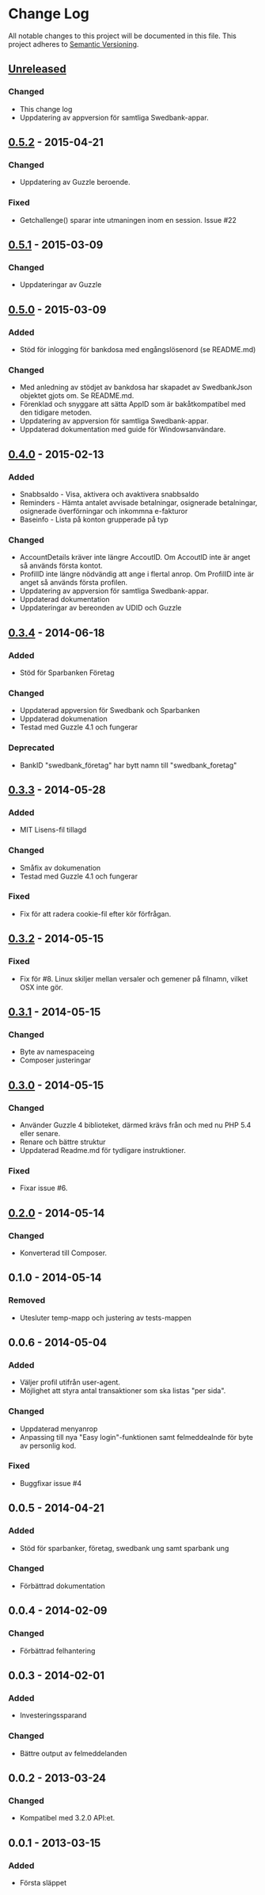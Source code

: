 # Change Log
All notable changes to this project will be documented in this file.
This project adheres to [Semantic Versioning](http://semver.org/).

## [Unreleased][unreleased]
### Changed
- This change log
- Uppdatering av appversion för samtliga Swedbank-appar.

## [0.5.2] - 2015-04-21
### Changed
- Uppdatering av Guzzle beroende.

### Fixed
- Getchallenge() sparar inte utmaningen inom en session. Issue #22

## [0.5.1] - 2015-03-09
### Changed
-  Uppdateringar av Guzzle

## [0.5.0] - 2015-03-09
### Added
- Stöd för inlogging för bankdosa med engångslösenord (se README.md)

### Changed
-  Med anledning av stödjet av bankdosa har skapadet av SwedbankJson objektet gjots om. Se README.md.
-  Förenklad och snyggare att sätta AppID som är bakåtkompatibel med den tidigare metoden.
-  Uppdatering av appversion för samtliga Swedbank-appar.
-  Uppdaterad dokumentation med guide för Windowsanvändare.

## [0.4.0] - 2015-02-13
### Added
- Snabbsaldo - Visa, aktivera och avaktivera snabbsaldo
- Reminders - Hämta antalet avvisade betalningar, osignerade betalningar, osignerade överförningar och inkommna e-fakturor
- Baseinfo - Lista på konton grupperade på typ

### Changed
- AccountDetails kräver inte längre AccoutID. Om AccoutID inte är anget så används första kontot.
- ProfilID inte längre nödvändig att ange i flertal anrop. Om ProfilID inte är anget så används första profilen.
- Uppdatering av appversion för samtliga Swedbank-appar.
- Uppdaterad dokumentation
- Uppdateringar av bereonden av UDID och Guzzle

## [0.3.4] - 2014-06-18
### Added
- Stöd för Sparbanken Företag

### Changed
- Uppdaterad appversion för Swedbank och Sparbanken
- Uppdaterad dokumenation
- Testad med Guzzle 4.1 och fungerar

### Deprecated
- BankID "swedbank_företag" har bytt namn till "swedbank_foretag"

## [0.3.3] - 2014-05-28
### Added
- MIT Lisens-fil tillagd

### Changed
- Småfix av dokumenation
- Testad med Guzzle 4.1 och fungerar

### Fixed
- Fix för att radera cookie-fil efter kör förfrågan.

## [0.3.2] - 2014-05-15
### Fixed
- Fix för #8. Linux skiljer mellan versaler och gemener på filnamn, vilket OSX inte gör.

## [0.3.1] - 2014-05-15
### Changed
- Byte av namespaceing
- Composer justeringar

## [0.3.0] - 2014-05-15
### Changed
- Använder Guzzle 4 biblioteket, därmed krävs från och med nu PHP 5.4 eller senare.
- Renare och bättre struktur
- Uppdaterad Readme.md för tydligare instruktioner.

### Fixed
- Fixar issue #6.

## [0.2.0] - 2014-05-14
### Changed
- Konverterad till Composer.

## 0.1.0 - 2014-05-14
### Removed
- Utesluter temp-mapp och justering av tests-mappen

## 0.0.6 - 2014-05-04
### Added
- Väljer profil utifrån user-agent.
- Möjlighet att styra antal transaktioner som ska listas "per sida".

### Changed
- Uppdaterad menyanrop
- Anpassing till nya "Easy login"-funktionen samt felmeddealnde för byte av personlig kod.

### Fixed
- Buggfixar issue #4

## 0.0.5 - 2014-04-21
### Added
- Stöd för sparbanker, företag, swedbank ung samt sparbank ung

### Changed
- Förbättrad dokumentation

## 0.0.4 - 2014-02-09
### Changed
- Förbättrad felhantering

## 0.0.3 - 2014-02-01
### Added
- Investeringssparand

### Changed
- Bättre output av felmeddelanden

## 0.0.2 - 2013-03-24
### Changed
- Kompatibel med 3.2.0 API:et.

## 0.0.1 - 2013-03-15
### Added
- Första släppet

[unreleased]: https://github.com/walle89/SwedbankJson/compare/v0.5.2...HEAD
[0.5.2]: https://github.com/walle89/SwedbankJson/compare/v0.5.1...v0.5.2
[0.5.1]: https://github.com/walle89/SwedbankJson/compare/v0.5.0...v0.5.1
[0.5.0]: https://github.com/walle89/SwedbankJson/compare/v0.4.0...v0.5.0
[0.4.0]: https://github.com/walle89/SwedbankJson/compare/v0.3.4...v0.4.0
[0.3.4]: https://github.com/walle89/SwedbankJson/compare/v0.3.3...v0.3.4
[0.3.3]: https://github.com/walle89/SwedbankJson/compare/v0.3.2...v0.3.3
[0.3.2]: https://github.com/walle89/SwedbankJson/compare/v0.3.1...v0.3.2
[0.3.1]: https://github.com/walle89/SwedbankJson/compare/v0.3.0...v0.3.1
[0.3.0]: https://github.com/walle89/SwedbankJson/compare/v0.2.0...v0.3.0
[0.2.0]: https://github.com/walle89/SwedbankJson/compare/v0.1.0...v0.2.0